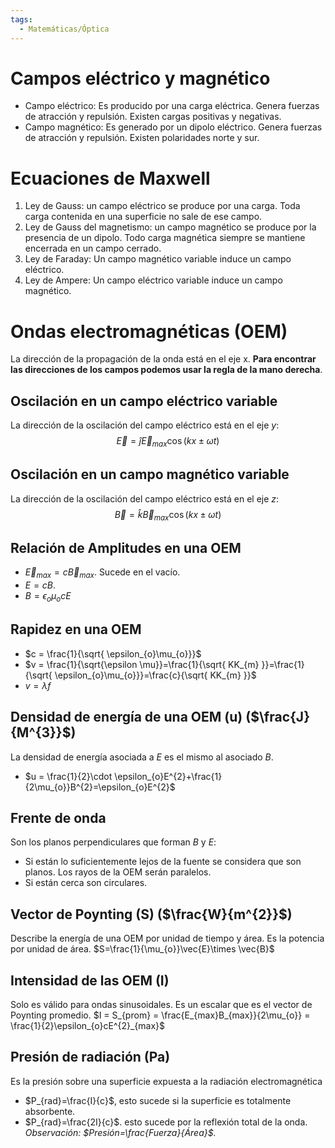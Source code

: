 ```yaml
---
tags:
  - Matemáticas/Óptica
---
```

# Campos eléctrico y magnético
- Campo eléctrico: Es producido por una carga eléctrica. Genera fuerzas de atracción y repulsión. Existen cargas positivas y negativas.
- Campo magnético: Es generado por un dipolo eléctrico. Genera fuerzas de atracción y repulsión. Existen polaridades norte y sur.
# Ecuaciones de Maxwell
1. Ley de Gauss: un campo eléctrico se produce por una carga. Toda carga contenida en una superficie no sale de ese campo.
2. Ley de Gauss del magnetismo: un campo magnético se produce por la presencia de un dipolo. Todo carga magnética siempre se mantiene encerrada en un campo cerrado.
3. Ley de Faraday: Un campo magnético variable induce un campo eléctrico.
4. Ley de Ampere: Un campo eléctrico variable induce un campo magnético. 
# Ondas electromagnéticas (OEM)
La dirección de la propagación de la onda está en el eje x. **Para encontrar las direcciones de los campos podemos usar la regla de la mano derecha**.
## Oscilación en un campo eléctrico variable
La dirección de la oscilación del campo eléctrico está en el eje $y$:
$$ 
\vec{E} = \hat{j}\vec{E}_{max}\cos(kx \pm \omega t)
$$
## Oscilación en un campo magnético variable
La dirección de la oscilación del campo eléctrico está en el eje $z$:
$$ 
\vec{B} = \hat{k}\vec{B}_{max}\cos(kx \pm \omega t)
$$
## Relación de Amplitudes en una OEM
- $\vec{E}_{max}=c\vec{B}_{max}$. Sucede en el vacío.
- $E = cB$. 
- $B = \epsilon_{o}\mu_{o}cE$
## Rapidez en una OEM
- $c = \frac{1}{\sqrt{ \epsilon_{o}\mu_{o}}}$
- $v = \frac{1}{\sqrt{\epsilon \mu}}=\frac{1}{\sqrt{ KK_{m} }}=\frac{1}{\sqrt{ \epsilon_{o}\mu_{o}}}=\frac{c}{\sqrt{ KK_{m} }}$
- $v = \lambda f$
## Densidad de energía de una OEM (u) ($\frac{J}{M^{3}}$)
La densidad de energía asociada a $E$ es el mismo al asociado $B$.
- $u = \frac{1}{2}\cdot \epsilon_{o}E^{2}+\frac{1}{2\mu_{o}}B^{2}=\epsilon_{o}E^{2}$
## Frente de onda
Son los planos perpendiculares que forman $B$ y $E$:
- Si están lo suficientemente lejos de la fuente se considera que son planos. Los rayos de la OEM serán paralelos.
- Si están cerca son circulares.
## Vector de Poynting (S) ($\frac{W}{m^{2}}$)
Describe la energía de una OEM por unidad de tiempo y área. Es la potencia por unidad de área.
$S=\frac{1}{\mu_{o}}\vec{E}\times \vec{B}$
## Intensidad de las OEM (I)
Solo es válido para ondas sinusoidales. Es un escalar que es el vector de Poynting promedio.
$I = S_{prom} = \frac{E_{max}B_{max}}{2\mu_{o}} = \frac{1}{2}\epsilon_{o}cE^{2}_{max}$
## Presión de radiación (Pa)
Es la presión sobre una superficie expuesta a la radiación electromagnética
- $P_{rad}=\frac{I}{c}$, esto sucede si la superficie es totalmente absorbente.
- $P_{rad}=\frac{2I}{c}$. esto sucede por la reflexión total de la onda.
*Observación: $Presión=\frac{Fuerza}{Área}$.*